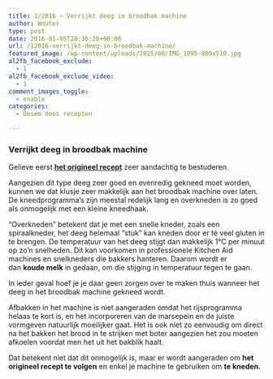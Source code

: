 ```yaml
---
title: 1/2016 – Verrijkt deeg in broodbak machine
author: Wouter
type: post
date: 2016-01-05T20:36:28+00:00
url: /12016-verrijkt-deeg-in-broodbak-machine/
featured_image: /wp-content/uploads/2015/08/IMG_1095-800x510.jpg
al2fb_facebook_exclude:
  - 1
al2fb_facebook_exclude_video:
  - 1
comment_images_toggle:
  - enable
categories:
  - Desem doos recepten

---
```

### Verrijkt deeg in broodbak machine

Gelieve eerst **[het origineel recept][1]** zeer aandachtig te bestuderen.

Aangezien dit type deeg zeer goed en evenredig gekneed moet worden, kunnen we dat klusje zeer makkelijk aan het broodbak machine over laten. De kneedprogramma&#8217;s zijn meestal redelijk lang en overkneden is zo goed als onmogelijk met een kleine kneedhaak.
  
&#8220;Overkneden&#8221; betekent dat je met een snelle kneder, zoals een spiraalkneder, het deeg helemaal &#8220;stuk&#8221; kan kneden door er té veel gluten in te brengen. De temperatuur van het deeg stijgt dan makkelijk 1°C per minuut op zo&#8217;n snelheden. Dit kan voorkomen in professionele Kitchen Aid machines en snelkneders die bakkers hanteren. Daarom wordt er dan **koude melk** in gedaan, om die stijging in temperatuur tegen te gaan.
  
In ieder geval hoef je je daar geen zorgen over te maken thuis wanneer het deeg in het broodbak machine gekneed wordt.

Afbakken in het machine is niet aangeraden omdat het rijsprogramma helaas te kort is, en het incorporeren van de marsepein en de juiste vormgeven natuurlijk moeilijker gaat. Het is ook niet zo eenvoudig om direct na het bakken het brood in te strijken met boter aangezien het zou moeten afkoelen voordat men het uit het bakblik haalt.

Dat betekent niet dat dit onmogelijk is, maar er wordt aangeraden om **het origineel recept te volgen** en enkel je machine te gebruiken om **te kneden.**

 [1]: https://redzuurdesem.be/12016-verrijkt-deeg/